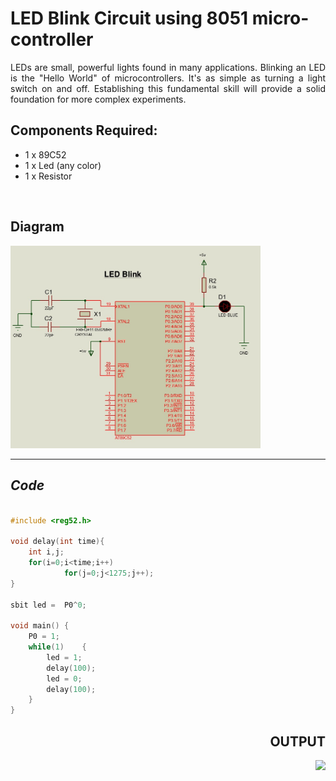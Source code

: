 # LED Blink Circuit using 8051 micro-controller


<div align ="justify">

LEDs are small, powerful lights found in many applications. 
Blinking an LED is the "Hello World" of microcontrollers. 
It's as simple as turning a light switch on and off. 
Establishing this fundamental skill will provide a solid foundation for more complex experiments.

</div>

## Components Required:

- 1 x 89C52
- 1 x Led (any color)
- 1 x Resistor 
  
<br>

## Diagram

<img src="./Files/LED_Blink.jpg" width="400">

<hr>

## ***Code***

<div align ="left">

```c

#include <reg52.h> 

void delay(int time){ 
	int i,j;
	for(i=0;i<time;i++)
			for(j=0;j<1275;j++);
}

sbit led =  P0^0; 

void main()	{
	P0 = 1;
	while(1)	{
		led = 1;
		delay(100);
		led = 0;
		delay(100);
	}
}

```
</div>

<div align ="right">

## OUTPUT

<img src="https://github.com/Suraj2930/Using-8051-micrcontrollers/Docs/LED_Blink.gif" width="400">

</div>